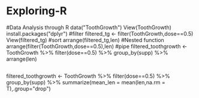 # Exploring-R

#Data Analysis through R
data("ToothGrowth")
View(ToothGrowth)
install.packages("dplyr")
#filter
filtered_tg <- filter(ToothGrowth,dose==0.5)
View(filtered_tg)
#sort
arrange(filtered_tg,len)
#Nested function
arrange(filter(ToothGrowth,dose==0.5),len)
#pipe
filtered_toothgrowth <- ToothGrowth %>%
  filter(dose==0.5) %>%
  group_by(supp) %>%
  arrange(len)
##
filtered_toothgrowth <- ToothGrowth %>%
  filter(dose==0.5) %>%
  group_by(supp) %>%
  summarize(mean_len = mean(len,na.rm = T),.group="drop")
